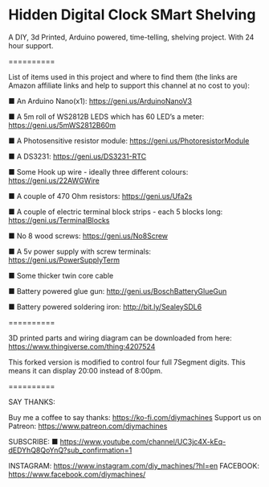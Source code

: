 # Hidden Digital Clock SMart Shelving
A DIY, 3d Printed, Arduino powered, time-telling, shelving project. With 24 hour support.


==========

List of items used in this project and where to find them (the links are Amazon affiliate links and help to support this channel at no cost to you):

■ An Arduino Nano(x1): https://geni.us/ArduinoNanoV3

■ A 5m roll of WS2812B LEDS which has 60 LED’s a meter: https://geni.us/5mWS2812B60m

■ A Photosensitive resistor module: https://geni.us/PhotoresistorModule

■ A DS3231: https://geni.us/DS3231-RTC

■ Some Hook up wire - ideally three different colours: https://geni.us/22AWGWire

■ A couple of 470 Ohm resistors: https://geni.us/Ufa2s

■ A couple of electric terminal block strips - each 5 blocks long: https://geni.us/TerminalBlocks

■ No 8 wood screws: https://geni.us/No8Screw

■ A 5v power supply with screw terminals: https://geni.us/PowerSupplyTerm

■ Some thicker twin core cable


■ Battery powered glue gun: http://geni.us/BoschBatteryGlueGun

■ Battery powered soldering iron:  http://bit.ly/SealeySDL6

==========

3D printed parts and wiring diagram can be downloaded from here: https://www.thingiverse.com/thing:4207524

This forked version is modified to control four full 7Segment digits.
This means it can display 20:00 instead of 8:00pm.

==========

SAY THANKS:

Buy me a coffee to say thanks: https://ko-fi.com/diymachines
Support us on Patreon: https://www.patreon.com/diymachines

SUBSCRIBE:
■ https://www.youtube.com/channel/UC3jc4X-kEq-dEDYhQ8QoYnQ?sub_confirmation=1

INSTAGRAM: https://www.instagram.com/diy_machines/?hl=en
FACEBOOK: https://www.facebook.com/diymachines/
